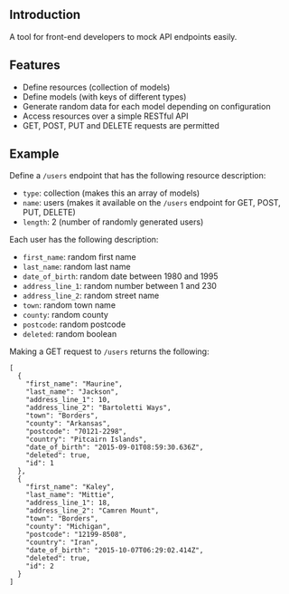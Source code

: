 ## Introduction

A tool for front-end developers to mock API endpoints easily.

## Features

- Define resources (collection of models)
- Define models (with keys of different types)
- Generate random data for each model depending on configuration
- Access resources over a simple RESTful API
- GET, POST, PUT and DELETE requests are permitted

## Example

Define a `/users` endpoint that has the following resource description:

- `type`: collection (makes this an array of models)
- `name`: users (makes it available on the `/users` endpoint for GET, POST, PUT, DELETE)
- `length`: 2 (number of randomly generated users)

Each user has the following description:

- `first_name`: random first name
- `last_name`: random last name
- `date_of_birth`: random date between 1980 and 1995
- `address_line_1`: random number between 1 and 230
- `address_line_2`: random street name
- `town`: random town name
- `county`: random county
- `postcode`: random postcode
- `deleted`: random boolean

Making a GET request to `/users` returns the following:

```
[
  {
    "first_name": "Maurine",
    "last_name": "Jackson",
    "address_line_1": 10,
    "address_line_2": "Bartoletti Ways",
    "town": "Borders",
    "county": "Arkansas",
    "postcode": "70121-2298",
    "country": "Pitcairn Islands",
    "date_of_birth": "2015-09-01T08:59:30.636Z",
    "deleted": true,
    "id": 1
  },
  {
    "first_name": "Kaley",
    "last_name": "Mittie",
    "address_line_1": 18,
    "address_line_2": "Camren Mount",
    "town": "Borders",
    "county": "Michigan",
    "postcode": "12199-8508",
    "country": "Iran",
    "date_of_birth": "2015-10-07T06:29:02.414Z",
    "deleted": true,
    "id": 2
  }
]
```

